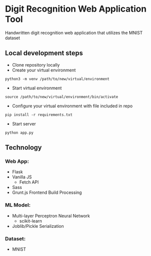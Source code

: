 # Digit Recognition Web Application Tool
Handwritten digit recognition web application that utilizes the MNIST dataset

## Local development steps

* Clone repository locally
* Create your virtual environment
```
python3 -m venv /path/to/new/virtual/environment
```
* Start virtual environment
```
source /path/to/new/virtual/environment/bin/activate
```
* Configure your virtual environment with file included in repo
```
pip install -r requirements.txt
```
* Start server
```
python app.py
```

## Technology

### Web App:
* Flask
* Vanilla JS
  * Fetch API
* Sass
* Grunt.js Frontend Build Processing

### ML Model:
* Multi-layer Perceptron Neural Network 
  * scikit-learn
* Joblib/Pickle Serialization

### Dataset:
* MNIST